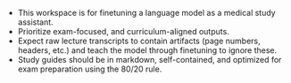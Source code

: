 <!-- Use this file to provide workspace-specific custom instructions to Copilot. For more details, visit https://code.visualstudio.com/docs/copilot/copilot-customization#_use-a-githubcopilotinstructionsmd-file -->

- This workspace is for finetuning a language model as a medical study assistant.
- Prioritize exam-focused, and curriculum-aligned outputs.
- Expect raw lecture transcripts to contain artifacts (page numbers, headers, etc.) and teach the model through finetuning to ignore these.
- Study guides should be in markdown, self-contained, and optimized for exam preparation using the 80/20 rule.